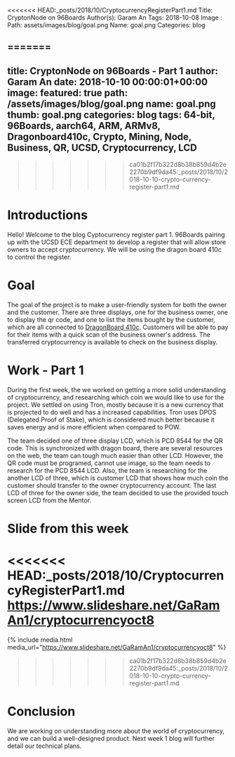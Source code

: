 <<<<<<< HEAD:_posts/2018/10/CryptocurrencyRegisterPart1.md
Title: CryptonNode on 96Boards
Author(s): Garam An
Tags: 2018-10-08
Image : 
	Path: assets/images/blog/goal.png
	Name: goal.png
	Categories: blog

=======
---
title: CryptonNode on 96Boards - Part 1
author: Garam An
date: 2018-10-10 00:00:01+00:00
image:
    featured: true
    path: /assets/images/blog/goal.png
    name: goal.png
    thumb: goal.png
categories: blog
tags: 64-bit, 96Boards, aarch64, ARM, ARMv8, Dragonboard410c, Crypto, Mining, Node, Business, QR, UCSD, Cryptocurrency, LCD
---
	
>>>>>>> ca01b2f17b322d8b38b859d4b2e2270b9df9da45:_posts/2018/10/2018-10-10-crypto-currency-register-part1.md
# Introductions

Hello! Welcome to the blog Cyptocurrency register part 1. 96Boards pairing up with the UCSD ECE department to develop a register that will allow store owners to accept cryptocurrency. We will be using the dragon board 410c to control the register. 

# Goal 
	
The goal of the project is to make a user-friendly system for both the owner and the customer. There are three displays, one for the business owner, one to display the qr code, and one to list the items bought by the customer, which are all connected to [DragonBoard 410c](http://www.96boards.org/product/dragonboard410c/). Customers will be able to pay for their items with a quick scan of the business owner's address. The transferred cryptocurrency is available to check on the business display.

# Work - Part 1

During the first week, the we worked on getting a more solid understanding of cryptocurrency, and researching which coin we would like to use for the project. We settled on using Tron, mostly because it is a new currency that is projected to do well and has a increased capabilities. Tron uses DPOS (Delegated Proof of Stake), which is considered much better because it saves energy and is more efficient when compared to POW. 

The team decided one of three display LCD, which is PCD 8544 for the QR code. This is synchronized with dragon board, there are several resources on the web, the team can tough much easier than other LCD. However, the QR code must be programed, cannot use image, so the team needs to research for the PCD 8544 LCD. Also, the team is researching for the another LCD of three, which is customer LCD that shows how much coin the customer should transfer to the owner cryptocurrency account. The last LCD of three for the owner side, the team decided to use the provided touch screen LCD from the Mentor.

# Slide from this week

<<<<<<< HEAD:_posts/2018/10/CryptocurrencyRegisterPart1.md
https://www.slideshare.net/GaRamAn1/cryptocurrencyoct8
=======
{% include media.html media_url="https://www.slideshare.net/GaRamAn1/cryptocurrencyoct8" %}
>>>>>>> ca01b2f17b322d8b38b859d4b2e2270b9df9da45:_posts/2018/10/2018-10-10-crypto-currency-register-part1.md

# Conclusion

We are working on understanding more about the world of cryptocurrency, and we can build a well-designed product. Next week 1 blog will further detail our technical plans.
